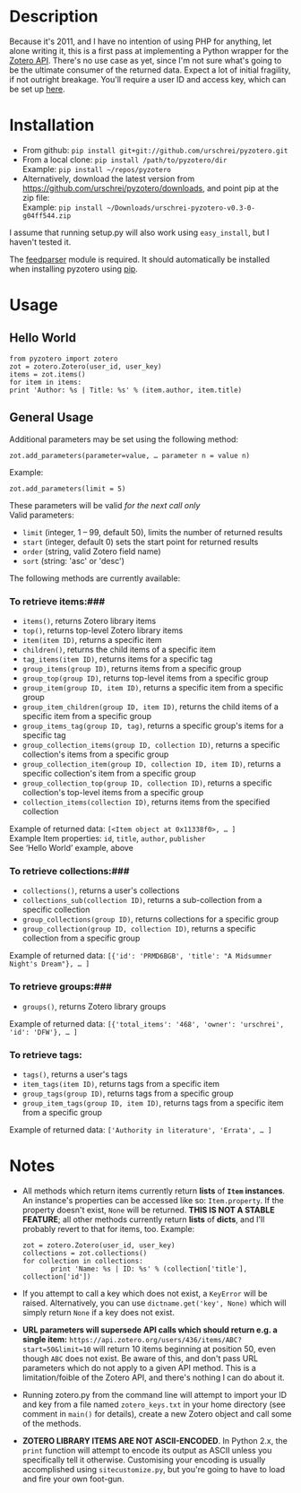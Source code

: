# Description #

Because it's 2011, and I have no intention of using PHP for anything, let alone writing it, this is a first pass at implementing a Python wrapper for the [Zotero API][1]. There's no use case as yet, since I'm not sure what's going to be the ultimate consumer of the returned data. Expect a lot of initial fragility, if not outright breakage. You'll require a user ID and access key, which can be set up [here][2].

# Installation #

* From github: `pip install git+git://github.com/urschrei/pyzotero.git`  
* From a local clone: `pip install /path/to/pyzotero/dir`  
Example: `pip install ~/repos/pyzotero`  
* Alternatively, download the latest version from <https://github.com/urschrei/pyzotero/downloads>, and point pip at the zip file:  
Example: `pip install ~/Downloads/urschrei-pyzotero-v0.3-0-g04ff544.zip`

I assume that running setup.py will also work using `easy_install`, but I haven't tested it.

The [feedparser][3] module is required. It should automatically be installed when installing pyzotero using [pip][4].

# Usage #
## Hello World ##

    from pyzotero import zotero
    zot = zotero.Zotero(user_id, user_key)
    items = zot.items()
    for item in items:
    print 'Author: %s | Title: %s' % (item.author, item.title)
    
## General Usage ##

Additional parameters may be set using the following method:  
    
    zot.add_parameters(parameter=value, … parameter n = value n)
Example:  

    zot.add_parameters(limit = 5)
    
These parameters will be valid *for the next call only*  
Valid parameters:  

* `limit` (integer, 1 – 99, default 50), limits the number of returned results
* `start` (integer, default 0) sets the start point for returned results
* `order` (string, valid Zotero field name)
* `sort` (string: 'asc' or 'desc')

The following methods are currently available:

### To retrieve items:###

 * `items()`, returns Zotero library items
 * `top()`, returns top-level Zotero library items
 * `item(item ID)`, returns a specific item
 * `children()`, returns the child items of a specific item
 * `tag_items(item ID)`, returns items for a specific tag
 * `group_items(group ID)`, returns items from a specific group
 * `group_top(group ID)`, returns top-level items from a specific group
 * `group_item(group ID, item ID)`, returns a specific item from a specific group
 * `group_item_children(group ID, item ID)`, returns the child items of a specific item from a specific group
 * `group_items_tag(group ID, tag)`, returns a specific group's items for a specific tag
 * `group_collection_items(group ID, collection ID)`, returns a specific collection's items from a specific group
 * `group_collection_item(group ID, collection ID, item ID)`, returns a specific collection's item from a specific group
 * `group_collection_top(group ID, collection ID)`, returns a specific collection's top-level items from a specific group
 * `collection_items(collection ID)`, returns items from the specified collection

Example of returned data: `[<Item object at 0x11338f0>, … ]`  
Example Item properties: `id`, `title`, `author`, `publisher`  
See ‘Hello World’ example, above  

### To retrieve collections:###

 * `collections()`, returns a user's collections
 * `collections_sub(collection ID)`, returns a sub-collection from a specific collection
 * `group_collections(group ID)`, returns collections for a specific group
 * `group_collection(group ID, collection ID)`, returns a specific collection from a specific group

Example of returned data: `[{'id': 'PRMD6BGB', 'title': "A Midsummer Night's Dream"}, … ]`

### To retrieve groups:###

 * `groups()`, returns Zotero library groups

Example of returned data: `[{'total_items': '468', 'owner': 'urschrei', 'id': 'DFW'}, … ]`

### To retrieve tags: ###

* `tags()`, returns a user's tags
* `item_tags(item ID)`, returns tags from a specific item
* `group_tags(group ID)`, returns tags from a specific group
* `group_item_tags(group ID, item ID)`, returns tags from a specific item from a specific group

Example of returned data: `['Authority in literature', 'Errata', … ]`

# Notes #


* All methods which return items currently return **lists** of **`Item` instances**. An instance's properties can be accessed like so: `Item.property`. If the property doesn't exist, `None` will be returned. **THIS IS NOT A STABLE FEATURE**; all other methods currently return **lists** of **dicts**, and I'll probably revert to that for items, too. Example:

    `zot = zotero.Zotero(user_id, user_key)`  
    `collections = zot.collections()`  
    `for collection in collections:`  
    `       print 'Name: %s | ID: %s' % (collection['title'], collection['id'])`

* If you attempt to call a key which does not exist, a `KeyError` will be raised. Alternatively, you can use `dictname.get('key', None)` which will simply return `None` if a key does not exist.


* **URL parameters will supersede API calls which should return e.g. a single item:** `https://api.zotero.org/users/436/items/ABC?start=50&limit=10` will return 10 items beginning at position 50, even though `ABC` does not exist. Be aware of this, and don't pass URL parameters which do not apply to a given API method. This is a limitation/foible of the Zotero API, and there's nothing I can do about it.

* Running zotero.py from the command line will attempt to import your ID and key from a file named `zotero_keys.txt` in your home directory (see comment in `main()` for details), create a new Zotero object and call some of the methods.

* **ZOTERO LIBRARY ITEMS ARE NOT ASCII-ENCODED**. In Python 2.x, the `print` function will attempt to encode its output as ASCII unless you specifically tell it otherwise. Customising your encoding is usually accomplished using `sitecustomize.py`, but you're going to have to load and fire your own foot-gun.

[1]: http://www.zotero.org/support/dev/server_api "Zotero Server API"
[2]: http://www.zotero.org/settings/keys/new "New Zotero Access Credentials"
[3]: http://feedparser.org/ "Mark Pilgrim's Universal Feed Parser"
[4]: http://pypi.python.org/pypi/pip "Pip Installs Packages"
